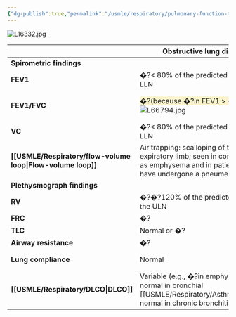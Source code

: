```yaml
---
{"dg-publish":true,"permalink":"/usmle/respiratory/pulmonary-function-testing/"}
---
```


![L16332.jpg](/img/user/appendix/L16332.jpg)

|                             | **Obstructive lung disease**                                                                                                           | **Restrictive lung disease**                                                                                                      |
| --------------------------- | -------------------------------------------------------------------------------------------------------------------------------------- | --------------------------------------------------------------------------------------------------------------------------------- |
| **Spirometric findings**    |                                                                                                                                        |                                                                                                                                   |
| **FEV1**                    | �?< 80% of the predicted value or the LLN                                                                                              | Normal or �?                                                                                                                      |
| **FEV1/FVC**                | <span style="background:rgba(240, 200, 0, 0.2)">�?(because �?in FEV1 > �?in FVC)</span>![L66794.jpg](/img/user/appendix/L66794.jpg)                                 | <span style="background:rgba(240, 200, 0, 0.2)">Normal or �?(because �?in FEV1 is proportional to �?in FVC)</span>![L66793.jpg](/img/user/appendix/L66793.jpg) |
| **VC**                      | �?< 80% of the predicted value or the LLN                                                                                              | �?                                                                                                                                |
| **[[USMLE/Respiratory/flow-volume loop\|Flow-volume loop]]**    | Air trapping: scalloping of the expiratory limb; seen in conditions such as emphysema and in patients who have undergone a pneumectomy | Narrow [[USMLE/Respiratory/flow-volume loop\|flow-volume loop]]                                                                                                       |
| **Plethysmograph findings** |                                                                                                                                        |                                                                                                                                   |
| **RV**                      | �?�?120% of the predicted value or the ULN                                                                                             | Normal or �?                                                                                                                      |
| **FRC**                     | �?                                                                                                                                     | �?                                                                                                                                |
| **TLC**                     | Normal or �?                                                                                                                           | �?                                                                                                                                |
| **Airway resistance**       | �?                                                                                                                                     | Normal                                                                                                                            |
| **Lung compliance**         | Normal                                                                                                                                 | Normal (extrinsic causes) or �?(intrinsic causes)                                                                                 |
| **[[USMLE/Respiratory/DLCO\|DLCO]]**                | Variable (e.g., �?in emphysema, �?or normal in bronchial [[USMLE/Respiratory/Asthma\|asthma]], normal in chronic bronchitis)                                     | Variable (e.g., normal with extrinsic causes, �?with intrinsic causes)                                                            |

